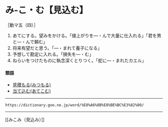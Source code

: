 # み‐こ・む【見込む】

［動マ五（四）］
1. あてにする。望みをかける。「値上がりを―・んで大量に仕入れる」「君を男と―・んで頼む」
2. 将来有望だと思う。「―・まれて養子になる」
3. 予想して勘定に入れる。「損失を―・む」
4. ねらいをつけたものに執念深くとりつく。「蛇に―・まれたカエル」
    

#### 類語

-   [見積もる(みつもる)](みつもる（見積もる）)
-   [当て込む(あてこむ)](https://dictionary.goo.ne.jp/word/%E5%BD%93%E3%81%A6%E8%BE%BC%E3%82%80/#jn-5039)

---
`https://dictionary.goo.ne.jp/word/%E8%A6%8B%E8%BE%BC%E3%82%80/`

---
[[みこみ（見込み）]]